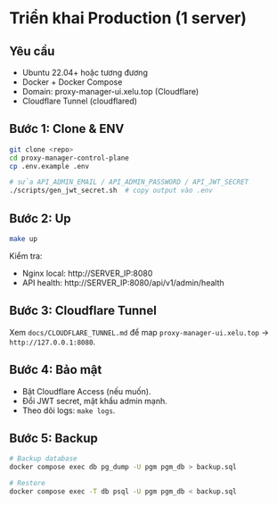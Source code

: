 # Triển khai Production (1 server)

## Yêu cầu
- Ubuntu 22.04+ hoặc tương đương
- Docker + Docker Compose
- Domain: proxy-manager-ui.xelu.top (Cloudflare)
- Cloudflare Tunnel (cloudflared)

## Bước 1: Clone & ENV
```bash
git clone <repo>
cd proxy-manager-control-plane
cp .env.example .env

# sửa API_ADMIN_EMAIL / API_ADMIN_PASSWORD / API_JWT_SECRET
./scripts/gen_jwt_secret.sh  # copy output vào .env
```

## Bước 2: Up
```bash
make up
```
Kiểm tra:
- Nginx local: http://SERVER_IP:8080
- API health: http://SERVER_IP:8080/api/v1/admin/health

## Bước 3: Cloudflare Tunnel
Xem `docs/CLOUDFLARE_TUNNEL.md` để map `proxy-manager-ui.xelu.top` → `http://127.0.0.1:8080`.

## Bước 4: Bảo mật
- Bật Cloudflare Access (nếu muốn).
- Đổi JWT secret, mật khẩu admin mạnh.
- Theo dõi logs: `make logs`.

## Bước 5: Backup
```bash
# Backup database
docker compose exec db pg_dump -U pgm pgm_db > backup.sql

# Restore
docker compose exec -T db psql -U pgm pgm_db < backup.sql
```
